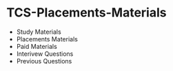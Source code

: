 # TCS-Placements-Materials

- Study Materials
- Placements Materials
- Paid Materials
- Interivew Questions
- Previous Questions

